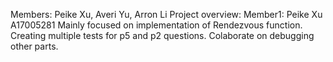 Members: Peike Xu, Averi Yu, Arron Li
Project overview: 
Member1: Peike Xu A17005281
Mainly focused on implementation of Rendezvous function. Creating multiple tests for p5 and p2 questions. Colaborate on debugging other parts.
